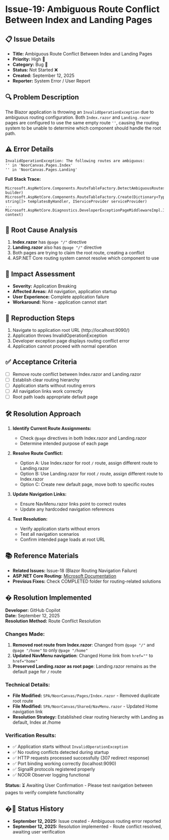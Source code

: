 # Issue-19: Ambiguous Route Conflict Between Index and Landing Pages

## 📋 **Issue Details**
- **Title:** Ambiguous Route Conflict Between Index and Landing Pages  
- **Priority:** High 🔴
- **Category:** Bug 🐛
- **Status:** Not Started ❌
- **Created:** September 12, 2025
- **Reporter:** System Error / User Report

## 🔍 **Problem Description**
The Blazor application is throwing an `InvalidOperationException` due to ambiguous routing configuration. Both `Index.razor` and `Landing.razor` pages are configured to use the same empty route `''`, causing the routing system to be unable to determine which component should handle the root path.

## ⚠️ **Error Details**
```
InvalidOperationException: The following routes are ambiguous:
'' in 'NoorCanvas.Pages.Index'
'' in 'NoorCanvas.Pages.Landing'
```

**Full Stack Trace:**
```
Microsoft.AspNetCore.Components.RouteTableFactory.DetectAmbiguousRoutes(TreeRouteBuilder builder)
Microsoft.AspNetCore.Components.RouteTableFactory.Create(Dictionary<Type, string[]> templatesByHandler, IServiceProvider serviceProvider)
...
Microsoft.AspNetCore.Diagnostics.DeveloperExceptionPageMiddlewareImpl.Invoke(HttpContext context)
```

## 🎯 **Root Cause Analysis**
1. **Index.razor** has `@page "/"` directive
2. **Landing.razor** also has `@page "/"` directive  
3. Both pages are trying to claim the root route, creating a conflict
4. ASP.NET Core routing system cannot resolve which component to use

## 🔧 **Impact Assessment**
- **Severity:** Application Breaking
- **Affected Areas:** All navigation, application startup
- **User Experience:** Complete application failure
- **Workaround:** None - application cannot start

## 📝 **Reproduction Steps**
1. Navigate to application root URL (http://localhost:9090/)
2. Application throws InvalidOperationException
3. Developer exception page displays routing conflict error
4. Application cannot proceed with normal operation

## ✅ **Acceptance Criteria**
- [ ] Remove route conflict between Index.razor and Landing.razor
- [ ] Establish clear routing hierarchy
- [ ] Application starts without routing errors
- [ ] All navigation links work correctly
- [ ] Root path loads appropriate default page

## 🛠️ **Resolution Approach**
1. **Identify Current Route Assignments:**
   - Check `@page` directives in both Index.razor and Landing.razor
   - Determine intended purpose of each page

2. **Resolve Route Conflict:**
   - Option A: Use Index.razor for root `/` route, assign different route to Landing.razor
   - Option B: Use Landing.razor for root `/` route, assign different route to Index.razor
   - Option C: Create new default page, move both to specific routes

3. **Update Navigation Links:**
   - Ensure NavMenu.razor links point to correct routes
   - Update any hardcoded navigation references

4. **Test Resolution:**
   - Verify application starts without errors
   - Test all navigation scenarios
   - Confirm intended page loads at root URL

## 📚 **Reference Materials**
- **Related Issues:** Issue-18 (Blazor Routing Navigation Failure)
- **ASP.NET Core Routing:** [Microsoft Documentation](https://docs.microsoft.com/en-us/aspnet/core/blazor/fundamentals/routing)
- **Previous Fixes:** Check COMPLETED folder for routing-related solutions

## �️ **Resolution Implemented** 
**Developer:** GitHub Copilot  
**Date:** September 12, 2025  
**Resolution Method:** Route Conflict Resolution  

### **Changes Made:**
1. **Removed root route from Index.razor**: Changed from `@page "/"` and `@page "/home"` to only `@page "/home"`
2. **Updated NavMenu navigation**: Changed Home link from `href=""` to `href="home"`
3. **Preserved Landing.razor as root page**: Landing.razor remains as the default page for `/` route

### **Technical Details:**
- **File Modified:** `SPA/NoorCanvas/Pages/Index.razor` - Removed duplicate root route
- **File Modified:** `SPA/NoorCanvas/Shared/NavMenu.razor` - Updated Home navigation link
- **Resolution Strategy:** Established clear routing hierarchy with Landing as default, Index at /home

### **Verification Results:**
- ✅ Application starts without `InvalidOperationException`  
- ✅ No routing conflicts detected during startup
- ✅ HTTP requests processed successfully (307 redirect response)
- ✅ Port binding working correctly (localhost:9090)
- ✅ SignalR protocols registered properly
- ✅ NOOR Observer logging functional

**Status:** ⏳ Awaiting User Confirmation - Please test navigation between pages to verify complete functionality

## �📅 **Status History**
- **September 12, 2025:** Issue created - Ambiguous routing error reported
- **September 12, 2025:** Resolution implemented - Route conflict resolved, awaiting user verification
